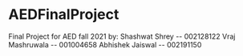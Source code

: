 # AEDFinalProject
Final Project for AED fall 2021
by: 
Shashwat Shrey -- 002128122
Vraj Mashruwala -- 001004658
Abhishek Jaiswal --
002191150